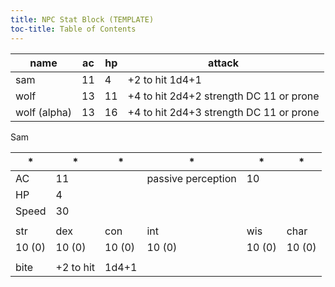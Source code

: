 ```yaml
---
title: NPC Stat Block (TEMPLATE)
toc-title: Table of Contents
---
```



| name         | ac | hp | attack                                   |
|--------------|----|----|------------------------------------------|
| sam          | 11 | 4  | +2 to hit 1d4+1                          |
| wolf         | 13 | 11 | +4 to hit 2d4+2  strength DC 11 or prone |
| wolf (alpha) | 13 | 16 | +4 to hit 2d4+3  strength DC 11 or prone |



Sam

| *      | *         | *      | *                  | *      | *      |
|--------|-----------|--------|--------------------|--------|--------|
| AC     | 11        |        | passive perception | 10     |        |
| HP     | 4         |        |                    |        |        |
| Speed  | 30        |        |                    |        |        |
|        |           |        |                    |        |        |
| str    | dex       | con    | int                | wis    | char   |
| 10 (0) | 10 (0)    | 10 (0) | 10 (0)             | 10 (0) | 10 (0) |
|        |           |        |                    |        |        |
| bite   | +2 to hit | 1d4+1  |                    |        |        |



